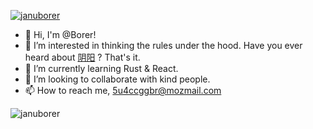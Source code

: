 [![januborer](https://github-readme-stats.vercel.app/api?username=januborer)](https://github.com/anuraghazra/github-readme-stats)
- 👋 Hi, I'm @Borer!
- 👀 I’m interested in thinking the rules under the hood. Have you ever heard about [阴阳](https://en.wikipedia.org/wiki/Yin_and_yang) ? That's it.
- 🌱 I’m currently learning Rust & React.
- 💞️ I’m looking to collaborate with kind people.
- 📫 How to reach me, 5u4ccggbr@mozmail.com

![januborer](https://github-readme-stats.vercel.app/api/top-langs?username=januborer&show_icons=true&count_private=true&theme=gotham)
